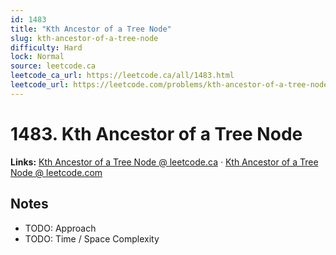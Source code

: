 ```yaml
--- 
id: 1483
title: "Kth Ancestor of a Tree Node"
slug: kth-ancestor-of-a-tree-node
difficulty: Hard
lock: Normal
source: leetcode.ca
leetcode_ca_url: https://leetcode.ca/all/1483.html
leetcode_url: https://leetcode.com/problems/kth-ancestor-of-a-tree-node/
---
```


# 1483. Kth Ancestor of a Tree Node

**Links:** [Kth Ancestor of a Tree Node @ leetcode.ca](https://leetcode.ca/all/1483.html) · [Kth Ancestor of a Tree Node @ leetcode.com](https://leetcode.com/problems/kth-ancestor-of-a-tree-node/)

## Notes
- TODO: Approach
- TODO: Time / Space Complexity
